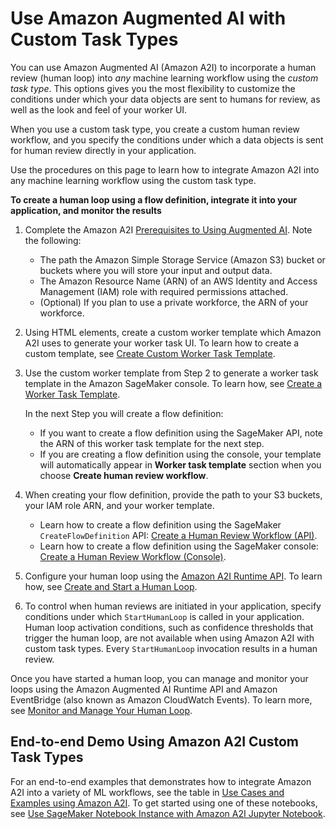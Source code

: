 # Use Amazon Augmented AI with Custom Task Types<a name="a2i-task-types-custom"></a>

You can use Amazon Augmented AI \(Amazon A2I\) to incorporate a human review \(human loop\) into *any* machine learning workflow using the *custom task type*\. This options gives you the most flexibility to customize the conditions under which your data objects are sent to humans for review, as well as the look and feel of your worker UI\.

When you use a custom task type, you create a custom human review workflow, and you specify the conditions under which a data objects is sent for human review directly in your application\. 

Use the procedures on this page to learn how to integrate Amazon A2I into any machine learning workflow using the custom task type\. 

**To create a human loop using a flow definition, integrate it into your application, and monitor the results**

1. Complete the Amazon A2I [Prerequisites to Using Augmented AI](a2i-getting-started-prerequisites.md)\. Note the following: 
   + The path the Amazon Simple Storage Service \(Amazon S3\) bucket or buckets where you will store your input and output data\. 
   + The Amazon Resource Name \(ARN\) of an AWS Identity and Access Management \(IAM\) role with required permissions attached\. 
   + \(Optional\) If you plan to use a private workforce, the ARN of your workforce\. 

1. Using HTML elements, create a custom worker template which Amazon A2I uses to generate your worker task UI\. To learn how to create a custom template, see [Create Custom Worker Task Template](a2i-custom-templates.md)\. 

1. Use the custom worker template from Step 2 to generate a worker task template in the Amazon SageMaker console\. To learn how, see [Create a Worker Task Template](a2i-worker-template-console.md#a2i-create-worker-template-console)\.

   In the next Step you will create a flow definition:
   + If you want to create a flow definition using the SageMaker API, note the ARN of this worker task template for the next step\.
   + If you are creating a flow definition using the console, your template will automatically appear in **Worker task template** section when you choose **Create human review workflow**\.

1. When creating your flow definition, provide the path to your S3 buckets, your IAM role ARN, and your worker template\. 
   + Learn how to create a flow definition using the SageMaker `CreateFlowDefinition` API: [Create a Human Review Workflow \(API\)](a2i-create-flow-definition.md#a2i-create-human-review-api)\. 
   + Learn how to create a flow definition using the SageMaker console: [Create a Human Review Workflow \(Console\)](a2i-create-flow-definition.md#a2i-create-human-review-console)\.

1. Configure your human loop using the [Amazon A2I Runtime API](https://docs.aws.amazon.com/augmented-ai/2019-11-07/APIReference/Welcome.html)\. To learn how, see [Create and Start a Human Loop](a2i-start-human-loop.md)\. 

1. To control when human reviews are initiated in your application, specify conditions under which `StartHumanLoop` is called in your application\. Human loop activation conditions, such as confidence thresholds that trigger the human loop, are not available when using Amazon A2I with custom task types\. Every `StartHumanLoop` invocation results in a human review\.

Once you have started a human loop, you can manage and monitor your loops using the Amazon Augmented AI Runtime API and Amazon EventBridge \(also known as Amazon CloudWatch Events\)\. To learn more, see [Monitor and Manage Your Human Loop](a2i-monitor-humanloop-results.md)\.

## End\-to\-end Demo Using Amazon A2I Custom Task Types<a name="a2i-task-types-custom-notebook-demo"></a>

For an end\-to\-end examples that demonstrates how to integrate Amazon A2I into a variety of ML workflows, see the table in [Use Cases and Examples using Amazon A2I](a2i-task-types-general.md)\. To get started using one of these notebooks, see [Use SageMaker Notebook Instance with Amazon A2I Jupyter Notebook](a2i-task-types-general.md#a2i-task-types-notebook-demo)\.